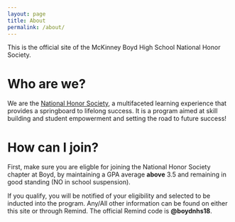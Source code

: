```yaml
---
layout: page
title: About
permalink: /about/
---
```


This is the official site of the McKinney Boyd High School National Honor Society.

# Who are we?
We are the [National Honor Society](https://www.nhs.us/), a multifaceted learning experience that provides a springboard to lifelong success. It is a program aimed at skill building and student empowerment and setting the road to future success!

# How can I join?
First, make sure you are eligble for joining the National Honor Society chapter at Boyd, by maintaining a GPA average **above** 3.5 and remaining in good standing (NO in school suspension).

If you qualify, you will be notified of your eligibility and selected to be inducted into the program. Any/All other information can be found on either this site or through Remind. The official Remind code is **@boydnhs18**.




